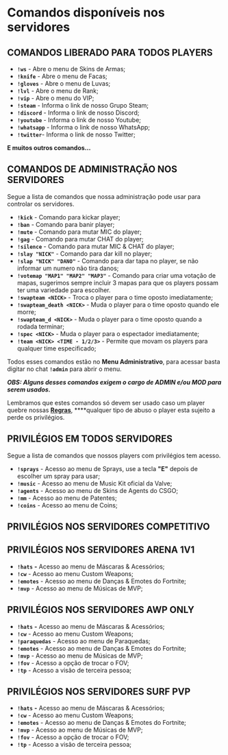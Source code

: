 # Comandos disponíveis nos servidores

## COMANDOS LIBERADO PARA TODOS PLAYERS

* **`!ws`** - Abre o menu de Skins de Armas;
* **`!knife`** - Abre o menu de Facas;
* **`!gloves`** - Abre o menu de Luvas;
* **`!lvl`** - Abre o menu de Rank;
* **`!vip`** - Abre o menu do VIP;
* **`!steam`** - Informa o link de nosso Grupo Steam;
* **`!discord`** - Informa o link de nosso Discord;
* **`!youtube`** - Informa o link de nosso Youtube;
* **`!whatsapp`** - Informa o link de nosso WhatsApp;
* **`!twitter`**- Informa o link de nosso Twitter;

**E muitos outros comandos...**

## COMANDOS DE ADMINISTRAÇÃO NOS SERVIDORES

Segue a lista de comandos que nossa administração pode usar para controlar os servidores.

* **`!kick`** - Comando para kickar player;
* **`!ban`** - Comando para banir player;
* **`!mute`** - Comando para mutar MIC do player;
* **`!gag`** - Comando para mutar CHAT do player;
* **`!silence`** - Comando para mutar MIC & CHAT do player;
* **`!slay "NICK"`** - Comando para dar kill no player;
* **`!slap "NICK" "DANO"`** - Comando para dar tapa no player, se não informar um numero não tira danos;
* **`!votemap "MAP1" "MAP2" "MAP3"`** - Comando para criar uma votação de mapas, sugerimos sempre incluir 3 mapas para que os players possam ter uma variedade para escolher.
* **`!swapteam <NICK>`** - Troca o player para o time oposto imediatamente;
* **`!swapteam_death <NICK>`** - Muda o player para o time oposto quando ele morre;
* **`!swapteam_d <NICK>`** - Muda o player para o time oposto quando a rodada terminar;
* **`!spec <NICK>`** - Muda o player para o espectador imediatamente;
* **`!team <NICK> <TIME - 1/2/3>`** - Permite que movam os players para qualquer time especificado;

Todos esses comandos estão no **Menu Administrativo**, para acessar basta digitar no chat **`!admin`** para abrir o menu.

_**OBS: Alguns desses comandos exigem o cargo de ADMIN e/ou MOD para serem usados.**_

Lembramos que estes comandos só devem ser usado caso um player quebre nossas [**Regras**](https://docs.zkservidores.com/regras-dos-servidores), ****qualquer tipo de abuso o player esta sujeito a perde os privilégios.

## PRIVILÉGIOS EM TODOS SERVIDORES

Segue a lista de comandos que nossos players com privilégios tem acesso.

* **`!sprays`** - Acesso ao menu de Sprays, use a tecla **"E"** depois de escolher um spray para usar;
* **`!music`** - Acesso ao menu de Music Kit oficial da Valve;
* **`!agents`** - Acesso ao menu de Skins de Agents do CSGO;
* **`!mm`** - Acesso ao menu de Patentes;
* **`!coins`** - Acesso ao menu de Coins;

## **PRIVILÉGIOS NOS SERVIDORES COMPETITIVO**

## **PRIVILÉGIOS NOS SERVIDORES ARENA 1V1**

* **`!hats`** **-** Acesso ao menu de Máscaras & Acessórios;
* **`!cw`** - Acesso ao menu Custom Weapons;
* **`!emotes`** - Acesso ao menu de Danças & Emotes do Fortnite;
* **`!mvp`** - Acesso ao menu de Músicas de MVP;

## **PRIVILÉGIOS NOS SERVIDORES** AWP ONLY

* **`!hats`** **-** Acesso ao menu de Máscaras & Acessórios;
* **`!cw`** - Acesso ao menu Custom Weapons;
* **`!paraquedas`** - Acesso ao menu de Paraquedas;
* **`!emotes`** - Acesso ao menu de Danças & Emotes do Fortnite;
* **`!mvp`** - Acesso ao menu de Músicas de MVP;
* **`!fov`** - Acesso a opção de trocar o FOV;
* **`!tp`** - Acesso a visão de terceira pessoa;

## **PRIVILÉGIOS NOS SERVIDORES SURF PVP**

* **`!hats`** **-** Acesso ao menu de Máscaras & Acessórios;
* **`!cw`** - Acesso ao menu Custom Weapons;
* **`!emotes`** - Acesso ao menu de Danças & Emotes do Fortnite;
* **`!mvp`** - Acesso ao menu de Músicas de MVP;
* **`!fov`** - Acesso a opção de trocar o FOV;
* **`!tp`** - Acesso a visão de terceira pessoa;

